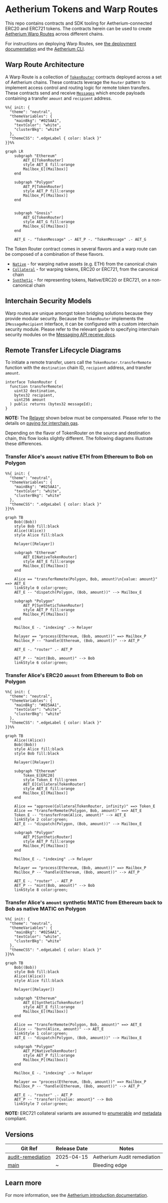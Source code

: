 # Aetherium Tokens and Warp Routes

This repo contains contracts and SDK tooling for Aetherium-connected ERC20 and ERC721 tokens. The contracts herein can be used to create [Aetherium Warp Routes](https://docs.aetherium-nexus.com/docs/reference/applications/warp-routes) across different chains.

For instructions on deploying Warp Routes, see [the deployment documentation](https://docs.aetherium-nexus.com/docs/deploy-aetherium#deploy-a-warp-route) and the [Aetherium CLI](https://www.npmjs.com/package/@aetherium-nexus/cli).

## Warp Route Architecture

A Warp Route is a collection of [`TokenRouter`](./libs/TokenRouter.sol) contracts deployed across a set of Aetherium chains. These contracts leverage the `Router` pattern to implement access control and routing logic for remote token transfers. These contracts send and receive [`Messages`](./libs/TokenMessage.sol) which encode payloads containing a transfer `amount` and `recipient` address.

```mermaid
%%{ init: {
  "theme": "neutral",
  "themeVariables": {
    "mainBkg": "#025AA1",
    "textColor": "white",
    "clusterBkg": "white"
  },
  "themeCSS": ".edgeLabel { color: black }"
}}%%

graph LR
    subgraph "Ethereum"
        AET_E[TokenRouter]
        style AET_E fill:orange
        Mailbox_E[(Mailbox)]
    end

    subgraph "Polygon"
        AET_P[TokenRouter]
        style AET_P fill:orange
        Mailbox_P[(Mailbox)]
    end


    subgraph "Gnosis"
        AET_G[TokenRouter]
        style AET_G fill:orange
        Mailbox_G[(Mailbox)]
    end

    AET_E -. "TokenMessage" .- AET_P -. "TokenMessage" .- AET_G

```

The Token Router contract comes in several flavors and a warp route can be composed of a combination of these flavors.

- [`Native`](./AetNative.sol) - for warping native assets (e.g. ETH) from the canonical chain
- [`Collateral`](./AetERC20Collateral.sol) - for warping tokens, ERC20 or ERC721, from the canonical chain
- [`Synthetic`](./AetERC20.sol) - for representing tokens, Native/ERC20 or ERC721, on a non-canonical chain

## Interchain Security Models

Warp routes are unique amongst token bridging solutions because they provide modular security. Because the `TokenRouter` implements the `IMessageRecipient` interface, it can be configured with a custom interchain security module. Please refer to the relevant guide to specifying interchain security modules on the [Messaging API receive docs](https://docs.aetherium-nexus.com/docs/reference/messaging/messaging-interface).

## Remote Transfer Lifecycle Diagrams

To initiate a remote transfer, users call the `TokenRouter.transferRemote` function with the `destination` chain ID, `recipient` address, and transfer `amount`.

```solidity
interface TokenRouter {
  function transferRemote(
    uint32 destination,
    bytes32 recipient,
    uint256 amount
  ) public returns (bytes32 messageId);
}
```

**NOTE:** The [Relayer](https://docs.aetherium-nexus.com/docs/operate/relayer/run-relayer) shown below must be compensated. Please refer to the details on [paying for interchain gas](https://docs.aetherium-nexus.com/docs/protocol/interchain-gas-payment).

Depending on the flavor of TokenRouter on the source and destination chain, this flow looks slightly different. The following diagrams illustrate these differences.

### Transfer Alice's `amount` native ETH from Ethereum to Bob on Polygon

```mermaid
%%{ init: {
  "theme": "neutral",
  "themeVariables": {
    "mainBkg": "#025AA1",
    "textColor": "white",
    "clusterBkg": "white"
  },
  "themeCSS": ".edgeLabel { color: black }"
}}%%

graph TB
    Bob((Bob))
    style Bob fill:black
    Alice((Alice))
    style Alice fill:black

    Relayer([Relayer])

    subgraph "Ethereum"
        AET_E[NativeTokenRouter]
        style AET_E fill:orange
        Mailbox_E[(Mailbox)]
    end

    Alice == "transferRemote(Polygon, Bob, amount)\n{value: amount}" ==> AET_E
    linkStyle 0 color:green;
    AET_E -- "dispatch(Polygon, (Bob, amount))" --> Mailbox_E

    subgraph "Polygon"
        AET_P[SyntheticTokenRouter]
        style AET_P fill:orange
        Mailbox_P[(Mailbox)]
    end

    Mailbox_E -. "indexing" .-> Relayer

    Relayer == "process(Ethereum, (Bob, amount))" ==> Mailbox_P
    Mailbox_P -- "handle(Ethereum, (Bob, amount))" --> AET_P

    AET_E -. "router" .- AET_P

    AET_P -- "mint(Bob, amount)" --> Bob
    linkStyle 6 color:green;
```

### Transfer Alice's ERC20 `amount` from Ethereum to Bob on Polygon

```mermaid
%%{ init: {
  "theme": "neutral",
  "themeVariables": {
    "mainBkg": "#025AA1",
    "textColor": "white",
    "clusterBkg": "white"
  },
  "themeCSS": ".edgeLabel { color: black }"
}}%%

graph TB
    Alice((Alice))
    Bob((Bob))
    style Alice fill:black
    style Bob fill:black

    Relayer([Relayer])

    subgraph "Ethereum"
        Token_E[ERC20]
        style Token_E fill:green
        AET_E[CollateralTokenRouter]
        style AET_E fill:orange
        Mailbox_E[(Mailbox)]
    end

    Alice == "approve(CollateralTokenRouter, infinity)" ==> Token_E
    Alice == "transferRemote(Polygon, Bob, amount)" ==> AET_E
    Token_E -- "transferFrom(Alice, amount)" --> AET_E
    linkStyle 2 color:green;
    AET_E -- "dispatch(Polygon, (Bob, amount))" --> Mailbox_E

    subgraph "Polygon"
        AET_P[SyntheticRouter]
        style AET_P fill:orange
        Mailbox_P[(Mailbox)]
    end

    Mailbox_E -. "indexing" .-> Relayer

    Relayer == "process(Ethereum, (Bob, amount))" ==> Mailbox_P
    Mailbox_P -- "handle(Ethereum, (Bob, amount))" --> AET_P

    AET_E -. "router" .- AET_P
    AET_P -- "mint(Bob, amount)" --> Bob
    linkStyle 8 color:green;
```

### Transfer Alice's `amount` synthetic MATIC from Ethereum back to Bob as native MATIC on Polygon

```mermaid
%%{ init: {
  "theme": "neutral",
  "themeVariables": {
    "mainBkg": "#025AA1",
    "textColor": "white",
    "clusterBkg": "white"
  },
  "themeCSS": ".edgeLabel { color: black }"
}}%%

graph TB
    Bob((Bob))
    style Bob fill:black
    Alice((Alice))
    style Alice fill:black

    Relayer([Relayer])

    subgraph "Ethereum"
        AET_E[SyntheticTokenRouter]
        style AET_E fill:orange
        Mailbox_E[(Mailbox)]
    end

    Alice == "transferRemote(Polygon, Bob, amount)" ==> AET_E
    Alice -- "burn(Alice, amount)" --> AET_E
    linkStyle 1 color:green;
    AET_E -- "dispatch(Polygon, (Bob, amount))" --> Mailbox_E

    subgraph "Polygon"
        AET_P[NativeTokenRouter]
        style AET_P fill:orange
        Mailbox_P[(Mailbox)]
    end

    Mailbox_E -. "indexing" .-> Relayer

    Relayer == "process(Ethereum, (Bob, amount))" ==> Mailbox_P
    Mailbox_P -- "handle(Ethereum, (Bob, amount))" --> AET_P

    AET_E -. "router" .- AET_P
    AET_P -- "transfer(){value: amount}" --> Bob
    linkStyle 7 color:green;
```

**NOTE:** ERC721 collateral variants are assumed to [enumerable](https://docs.openzeppelin.com/contracts/4.x/api/token/erc721#IERC721Enumerable) and [metadata](https://docs.openzeppelin.com/contracts/4.x/api/token/erc721#IERC721Metadata) compliant.

## Versions

| Git Ref               | Release Date | Notes                       |
| --------------------- | ------------ | --------------------------- |
| [audit-remediation]() | 2025-04-15   | Aetherium Audit remediation |
| [main]()              | ~            | Bleeding edge               |

## Learn more

For more information, see the [Aetherium introduction documentation](https://docs.aetherium-nexus.com/docs/intro).
